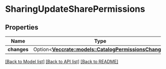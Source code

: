 # SharingUpdateSharePermissions

## Properties

Name | Type | Description | Notes
------------ | ------------- | ------------- | -------------
**changes** | Option<[**Vec<crate::models::CatalogPermissionsChange>**](CatalogPermissionsChange.md)> |  | [optional]

[[Back to Model list]](../README.md#documentation-for-models) [[Back to API list]](../README.md#documentation-for-api-endpoints) [[Back to README]](../README.md)


